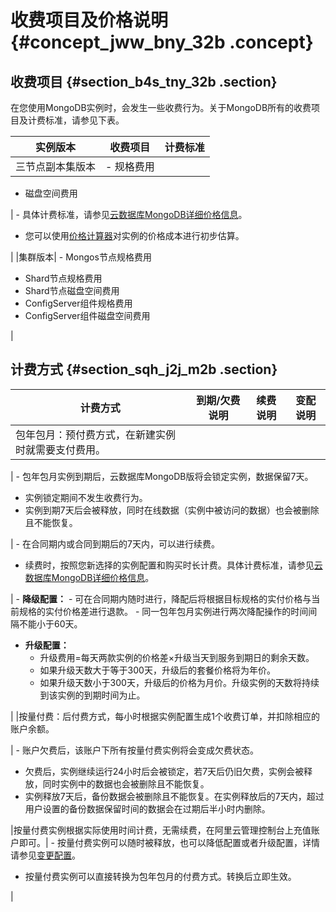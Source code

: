 # 收费项目及价格说明 {#concept_jww_bny_32b .concept}

## 收费项目 {#section_b4s_tny_32b .section}

在您使用MongoDB实例时，会发生一些收费行为。关于MongoDB所有的收费项目及计费标准，请参见下表。

|实例版本|收费项目|计费标准|
|----|----|----|
|三节点副本集版本| -   规格费用
-   磁盘空间费用

 | -   具体计费标准，请参见[云数据库MongoDB详细价格信息](https://www.aliyun.com/price/product?spm=5176.doc26566.2.1.SlZkUr#/mongodb/detail)。
-   您可以使用[价格计算器](https://www.aliyun.com/price/product?spm=5176.doc26566.2.1.SlZkUr#/mongodb/calculator)对实例的价格成本进行初步估算。

 |
|集群版本| -   Mongos节点规格费用
-   Shard节点规格费用
-   Shard节点磁盘空间费用
-   ConfigServer组件规格费用
-   ConfigServer组件磁盘空间费用

 |

## 计费方式 {#section_sqh_j2j_m2b .section}

|计费方式|到期/欠费说明|续费说明|变配说明|
|----|-------|----|----|
|包年包月：预付费方式，在新建实例时就需要支付费用。

| -   包年包月实例到期后，云数据库MongoDB版将会锁定实例，数据保留7天。
-   实例锁定期间不发生收费行为。
-   实例到期7天后会被释放，同时在线数据（实例中被访问的数据）也会被删除且不能恢复。

 | -   在合同期内或合同到期后的7天内，可以进行续费。
-   续费时，按照您新选择的实例配置和购买时长计费。具体计费标准，请参见[云数据库MongoDB详细价格信息](https://www.aliyun.com/price/product?spm=5176.doc26566.2.1.SlZkUr#/mongodb/detail)。

 | -   **降级配置：**
    -   可在合同期内随时进行，降配后将根据目标规格的实付价格与当前规格的实付价格差进行退款。
    -   同一包年包月实例进行两次降配操作的时间间隔不能小于60天。
-   **升级配置：**
    -   升级费用=每天两款实例的价格差×升级当天到服务到期日的剩余天数。
    -   如果升级天数大于等于300天，升级后的套餐价格将为年价。
    -   如果升级天数小于300天，升级后的价格为月价。升级实例的天数将持续到该实例的到期时间为止。

 |
|按量付费：后付费方式，每小时根据实例配置生成1个收费订单，并扣除相应的账户余额。

| -   账户欠费后，该账户下所有按量付费实例将会变成欠费状态。
-   欠费后，实例继续运行24小时后会被锁定，若7天后仍旧欠费，实例会被释放，同时实例中的数据也会被删除且不能恢复。
-   实例释放7天后，备份数据会被删除且不能恢复。在实例释放后的7天内，超过用户设置的备份数据保留时间的数据会在过期后半小时内删除。

 |按量付费实例根据实际使用时间计费，无需续费，在阿里云管理控制台上充值账户即可。| -   按量付费实例可以随时被释放，也可以降低配置或者升级配置，详情请参见[变更配置](https://help.aliyun.com/document_detail/44655.html)。
-   按量付费实例可以直接转换为包年包月的付费方式。转换后立即生效。

 |

